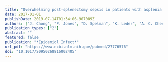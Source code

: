 ```yaml
---
title: "Overwhelming post-splenectomy sepsis in patients with asplenia and hyposplenia: a retrospective cohort study"
date: 2017-01-01
publishDate: 2019-07-14T01:34:06.907089Z
authors: ["J. Chong", "P. Jones", "D. Spelman", "K. Leder", "A. C. Cheng"]
publication_types: ["2"]
abstract: ""
featured: false
publication: "*Epidemiol Infect*"
url_pdf: "https://www.ncbi.nlm.nih.gov/pubmed/27776576"
doi: "10.1017/S0950268816002405"
---
```


